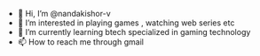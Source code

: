 - 👋 Hi, I’m @nandakishor-v
- 👀 I’m interested in playing games , watching web series etc
- 🌱 I’m currently learning btech specialized in gaming technology 
- 📫 How to reach me through gmail

<!---
nandakishor-v/nandakishor-v is a ✨ special ✨ repository because its `README.md` (this file) appears on your GitHub profile.
You can click the Preview link to take a look at your changes.
--->
